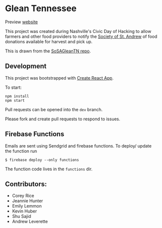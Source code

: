 # Glean Tennessee
Preview [website](https://gleantn-1794b.firebaseapp.com/#)

This project was created during Nashville's Civic Day of Hacking to allow farmers and other food providers to notify the [Society of St. Andrew](endhunger.org) of food donations available for harvest and pick up.

This is drawn from the [SoSAGleanTN repo](https://github.com/SoSAGleanTNorg/GleanTnWeb).

## Development

This project was bootstrapped with [Create React App](https://github.com/facebookincubator/create-react-app).

To start:

```
npm install
npm start
```

Pull requests can be opened into the `dev` branch.

Please fork and create pull requests to respond to issues.

## Firebase Functions
Emails are sent using Sendgrid and firebase functions.
To deploy/ update the function run 

```$ firebase deploy --only functions```

The function code lives in the `functions` dir.


## Contributors:

- Corey Rice
- Jeannie Hunter
- Emily Lemmon
- Kevin Huber
- Shu Sajid
- Andrew Leverette
